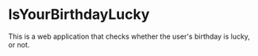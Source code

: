 # IsYourBirthdayLucky
 This is a web application that checks whether the user's birthday is lucky, or not.
